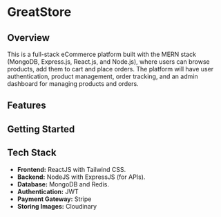 # GreatStore

## Overview

This is a full-stack eCommerce platform built with the MERN stack (MongoDB, Express.js, React.js, and Node.js), where users can browse products, add them to cart and place orders. The platform will have user authentication, product management, order tracking, and an admin dashboard for managing products and orders.

## Features


## Getting Started


## Tech Stack

- **Frontend:** ReactJS with Tailwind CSS.
- **Backend:** NodeJS with ExpressJS (for APIs).
- **Database:** MongoDB and Redis.
- **Authentication:** JWT
- **Payment Gateway:** Stripe
- **Storing Images:** Cloudinary

<!-- Implementation of axios interceptors for refreshing access token -->